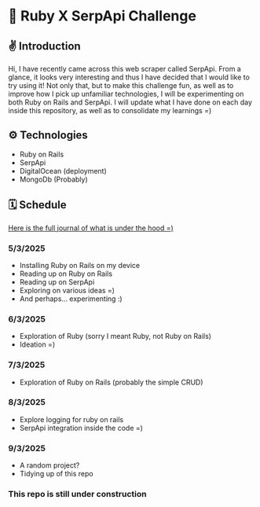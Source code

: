 # 🎯 Ruby X SerpApi Challenge

## ✌️ Introduction
Hi, I have recently came across this web scraper called SerpApi. From a glance, it looks very interesting and thus I have decided that I would like to try using it! 
Not only that, but to make this challenge fun, as well as to improve how I pick up unfamiliar technologies, I will be experimenting on both Ruby on Rails and SerpApi.
I will update what I have done on each day inside this repository, as well as to consolidate my learnings =)

## ⚙️ Technologies
- Ruby on Rails
- SerpApi
- DigitalOcean (deployment)
- MongoDb (Probably)

## 🗓 Schedule
<a href="https://github.com/xKarinSan/Ruby-SerpApi-Challenge/tree/main/journal">Here is the full journal of what is under the hood =) </a>
### 5/3/2025
- Installing Ruby on Rails on my device
- Reading up on Ruby on Rails
- Reading up on SerpApi
- Exploring on various ideas =)
- And perhaps... experimenting :)

### 6/3/2025
- Exploration of Ruby (sorry I meant Ruby, not Ruby on Rails)
- Ideation =)

### 7/3/2025
- Exploration of Ruby on Rails (probably the simple CRUD)

### 8/3/2025
- Explore logging for ruby on rails
- SerpApi integration inside the code =)

### 9/3/2025
- A random project?
- Tidying up of this repo

### This repo is still under construction
